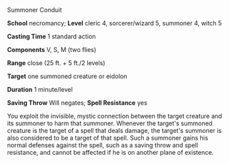 Summoner Conduit

**School** necromancy; **Level** cleric 4, sorcerer/wizard 5, summoner 4, witch 5

**Casting Time** 1 standard action

**Components** V, S, M (two flies)

**Range** close (25 ft. + 5 ft./2 levels)

**Target** one summoned creature or eidolon

**Duration** 1 minute/level

**Saving Throw** Will negates; **Spell Resistance** yes

You exploit the invisible, mystic connection between the target creature and its summoner to harm that summoner. Whenever the target's summoned creature is the target of a spell that deals damage, the target's summoner is also considered to be a target of that spell. Such a summoner gains his normal defenses against the spell, such as a saving throw and spell resistance, and cannot be affected if he is on another plane of existence.

